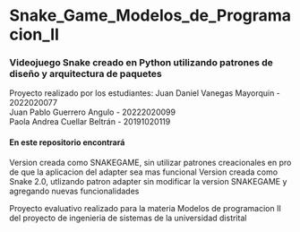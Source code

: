 # Snake_Game_Modelos_de_Programacion_II
<h3>Videojuego Snake creado en Python utilizando patrones de diseño y arquitectura de paquetes</h3>
Proyecto realizado por los estudiantes:
Juan Daniel Vanegas Mayorquin - 2022020077<br>
Juan Pablo Guerrero Angulo - 20222020099<br>
Paola Andrea Cuellar Beltrán - 20191020119<br>

<h4>En este repositorio encontrará</h4>
Version creada como SNAKEGAME, sin utilizar patrones creacionales en pro de que la aplicacion del adapter sea mas funcional
Version creada como Snake 2.0, utlizando patron adapter sin modificar la version SNAKEGAME y agregando nuevas funcionalidades

Proyecto evaluativo realizado para la materia Modelos de programacion II del proyecto de ingenieria de sistemas de la universidad distrital
